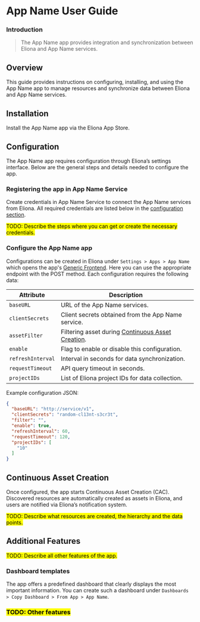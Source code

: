 # App Name User Guide

### Introduction

> The App Name app provides integration and synchronization between Eliona and App Name services.

## Overview

This guide provides instructions on configuring, installing, and using the App Name app to manage resources and synchronize data between Eliona and App Name services.

## Installation

Install the App Name app via the Eliona App Store.

## Configuration

The App Name app requires configuration through Eliona’s settings interface. Below are the general steps and details needed to configure the app.

### Registering the app in App Name Service

Create credentials in App Name Service to connect the App Name services from Eliona. All required credentials are listed below in the [configuration section](#configure-the-app-name-app).

<mark>TODO: Describe the steps where you can get or create the necessary credentials.</mark>

### Configure the App Name app

Configurations can be created in Eliona under `Settings > Apps > App Name` which opens the app's [Generic Frontend](https://doc.eliona.io/collection/v/eliona-english/manuals/settings/apps). Here you can use the appropriate endpoint with the POST method. Each configuration requires the following data:

| Attribute         | Description                                                                     |
|-------------------|---------------------------------------------------------------------------------|
| `baseURL`         | URL of the App Name services.                                                   |
| `clientSecrets`   | Client secrets obtained from the App Name service.                              |
| `assetFilter`     | Filtering asset during [Continuous Asset Creation](#continuous-asset-creation). |
| `enable`          | Flag to enable or disable this configuration.                                   |
| `refreshInterval` | Interval in seconds for data synchronization.                                   |
| `requestTimeout`  | API query timeout in seconds.                                                   |
| `projectIDs`      | List of Eliona project IDs for data collection.                                 |

Example configuration JSON:

```json
{
  "baseURL": "http://service/v1",
  "clientSecrets": "random-cl13nt-s3cr3t",
  "filter": "",
  "enable": true,
  "refreshInterval": 60,
  "requestTimeout": 120,
  "projectIDs": [
    "10"
  ]
}
```

## Continuous Asset Creation

Once configured, the app starts Continuous Asset Creation (CAC). Discovered resources are automatically created as assets in Eliona, and users are notified via Eliona’s notification system.

<mark>TODO: Describe what resources are created, the hierarchy and the data points.</mark>

## Additional Features

<mark>TODO: Describe all other features of the app.</mark>

### Dashboard templates

The app offers a predefined dashboard that clearly displays the most important information. You can create such a dashboard under `Dashboards > Copy Dashboard > From App > App Name`.

### <mark>TODO: Other features</mark>
